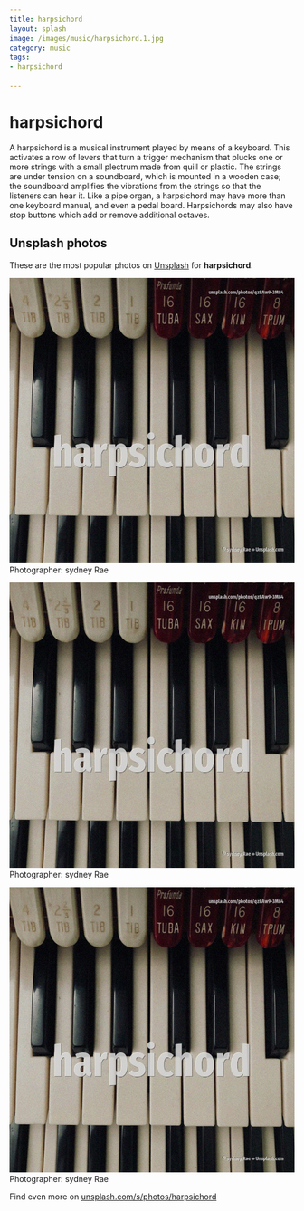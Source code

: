 ```yaml
---
title: harpsichord
layout: splash
image: /images/music/harpsichord.1.jpg
category: music
tags:
- harpsichord

---
```

# harpsichord

A harpsichord  is a musical instrument played by means of a keyboard.
This activates a row of levers that turn a trigger mechanism that plucks one or more strings with a 
small plectrum made from quill or plastic.
The strings are under tension on a soundboard, which is mounted in a wooden case; the soundboard 
amplifies the vibrations from the strings so that the listeners can hear it.
Like a pipe organ, a harpsichord may have more than one keyboard manual, and even a pedal board.
Harpsichords may also have stop buttons which add or remove additional octaves.

 
## Unsplash photos
These are the most popular photos on [Unsplash](https://unsplash.com) for **harpsichord**.
 
![harpsichord](/images/music/harpsichord.1.jpg)
Photographer:  sydney Rae
 
![harpsichord](/images/music/harpsichord.2.jpg)
Photographer:  sydney Rae
 
![harpsichord](/images/music/harpsichord.3.jpg)
Photographer:  sydney Rae
 
Find even more on [unsplash.com/s/photos/harpsichord](https://unsplash.com/s/photos/harpsichord)
 
